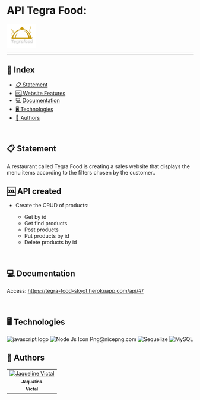 # API Tegra Food:
<p><img alt="logo" height="64" src="./img/LogoLaranja.png"></p>

<hr>

## 📕 Index
- [📋 Statement](#statement)
- [:cool: Website Features](#website--features)
- [:computer: Documentation](#Documentation)
- [🖥 Technologies](#technologies)
- [📝 Authors](#authors) 

<br>

## 📋 Statement

<p align="left">  A restaurant called Tegra Food is creating a sales website that displays the menu items according to the filters chosen by the customer.. </p>



## :cool: API created
* Create the CRUD of products:

	<ul>
	<li>Get by id</li>
	<li>Get find products</li>
	<li>Post products</li>
	<li>Put products by id</li>
	<li>Delete products by id</li>
	</ul>

<br>

## :computer: Documentation

Access: https://tegra-food-skyot.herokuapp.com/api/#/



<br>


## 🖥 Technologies

<img src="https://cdn.jsdelivr.net/gh/devicons/devicon/icons/javascript/javascript-original.svg" height="60" width="78" alt="javascript logo"  /> 
<img src="https://www.nicepng.com/png/detail/383-3839776_node-js-icon-png.png" height="60" width="78"alt="Node Js Icon Png@nicepng.com"  />
<img src="https://google.github.io/sqlcommenter/images/sequelize-logo.png" height="60" width="78"alt="Sequelize"  /> 
<img src="https://www.freepnglogos.com/uploads/logo-mysql-png/logo-mysql-mysql-logo-png-images-are-download-crazypng-21.png" height="60" width="78"alt="MySQL"  />


<br>

## 📝 Authors

<table>
	<tr>
		<td align="center">
			<a href="https://github.com/JaquelineVictal">
				<img
					width="100px"
					height="auto"
					src="https://github.com/JaquelineVictal.png"
					alt="Jaqueline Victal"
				/>
				<br />
				<sub>
					<b>Jaqueline<br>Victal</b>
				</sub>
			</a>
		</td>
</table>
